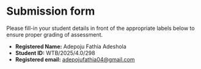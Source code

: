 # Submission form

Please fill-in your student details in front of the appropriate labels
below to ensure proper grading of assessment.

- **Registered Name:** Adepoju Fathia Adeshola
- **Student ID:** WTB/2025/4.0/298
- **Registered email:** adepojufathia04@gmail.com
